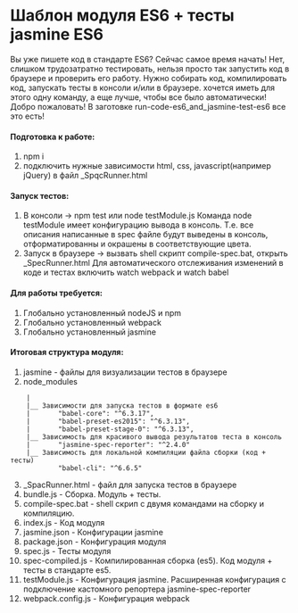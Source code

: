 # Шаблон модуля ES6 + тесты jasmine ES6

Вы уже пишете код в стандарте ES6? Сейчас самое время начать! 
Нет, слишком трудозатратно тестировать, нельзя просто так
запустить код в браузере и проверить его работу. Нужно собирать код, компилировать код, запускать тесты в консоли и/или
в браузере. 
хочется иметь для этого одну команду, а еще лучше, чтобы все было автоматически!
Добро пожаловать! В заготовке run-code-es6_and_jasmine-test-es6 все это есть!

#### Подготовка к работе:
1. npm i
2. подключить нужные зависимости html, css, javascript(например jQuery) в файл _SpqcRunner.html

#### Запуск тестов:
1. В консоли -> npm test или node testModule.js
    Команда node testModule имеет конфигурацию вывода в консоль. Т.е. все описания написанные в spec файле будут
    выведены в консоль, отформатированны и окрашены в соответствующие цвета.
2. Запуск в браузере -> вызвать shell скрипт compile-spec.bat, открыть _SpecRunner.html
    Для автоматического отслеживания изменений в коде и тестах включить watch webpack и watch babel
	
#### Для работы требуется:
1. Глобально установленный nodeJS и npm
2. Глобально установленный webpack
3. Глобально установленный jasmine

#### Итоговая структура модуля:
1. jasmine - файлы для визуализации тестов в браузере
2. node_modules
```
    |
    |__ Зависимости для запуска тестов в формате es6
    |       "babel-core": "^6.3.17",
    |       "babel-preset-es2015": "^6.3.13",
    |       "babel-preset-stage-0": "^6.3.13",
    |__ Зависимость для красивого вывода результатов теста в консоль
    |       "jasmine-spec-reporter": "^2.4.0"
    |__ Зависимость для локальной компиляции файла сборки (код + тесты)
            "babel-cli": "^6.6.5"
```
3. _SpacRunner.html - файл для запуска тестов в браузере
4. bundle.js - Сборка. Модуль + тесты.
5. compile-spec.bat - shell скрип с двумя командами на сборку и компиляцию.
6. index.js - Код модуля
7. jasmine.json - Конфигурации jasmine
8. package.json - Конфигурация модуля
9. spec.js - Тесты модуля
10. spec-compiled.js - Компилированная сборка (es5). Код модуля + тесты в стандарте es5.
11. testModule.js - Конфигурация jasmine. Расширенная конфигурация с подключение кастомного репортера
    jasmine-spec-reporter
12. webpack.config.js - Конфигурация webpack
